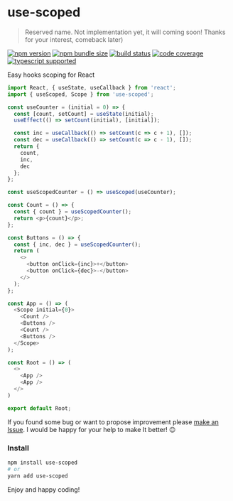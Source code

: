 # use-scoped

> Reserved name. Not implementation yet, it will coming soon! Thanks for your interest, comeback later)

[![npm version](https://img.shields.io/npm/v/use-scoped?style=flat-square)](https://www.npmjs.com/package/use-scoped) [![npm bundle size](https://img.shields.io/bundlephobia/minzip/use-scoped?style=flat-square)](https://bundlephobia.com/result?p=use-scoped) [![build status](https://img.shields.io/github/workflow/status/betula/use-scoped/Tests?style=flat-square)](https://github.com/betula/use-scoped/actions?workflow=Tests) [![code coverage](https://img.shields.io/coveralls/github/betula/use-scoped?style=flat-square)](https://coveralls.io/github/betula/use-scoped) [![typescript supported](https://img.shields.io/npm/types/typescript?style=flat-square)](https://github.com/betula/use-scoped)

Easy hooks scoping for React

```javascript
import React, { useState, useCallback } from 'react';
import { useScoped, Scope } from 'use-scoped';

const useCounter = (initial = 0) => {
  const [count, setCount] = useState(initial);
  useEffect(() => setCount(initial), [initial]);

  const inc = useCallback(() => setCount(c => c + 1), []);
  const dec = useCallback(() => setCount(c => c - 1), []);
  return {
    count,
    inc,
    dec
  };
};

const useScopedCounter = () => useScoped(useCounter);

const Count = () => {
  const { count } = useScopedCounter();
  return <p>{count}</p>;
};

const Buttons = () => {
  const { inc, dec } = useScopedCounter();
  return (
    <>
      <button onClick={inc}>+</button>
      <button onClick={dec}>-</button>
    </>
  );
};

const App = () => (
  <Scope initial={0}>
    <Count />
    <Buttons />
    <Count />
    <Buttons />
  </Scope>
);

const Root = () => (
  <>
    <App />
    <App />
  </>
)

export default Root;
```

If you found some bug or want to propose improvement please [make an Issue](https://github.com/betula/use-scoped/issues/new). I would be happy for your help to make It better! :wink:

### Install

```bash
npm install use-scoped
# or
yarn add use-scoped
```

Enjoy and happy coding!
